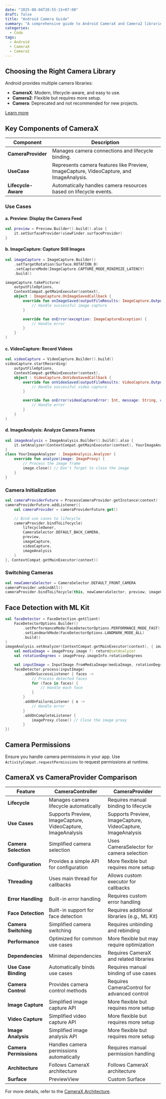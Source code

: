 ```yaml
---
date: "2025-08-04T20:55:15+07:00"
draft: false
title: "Android Camera Guide"
summary: "A comprehensive guide to Android CameraX and Camera2 libraries."
categories:
  - Code
tags:
  - Android
  - CameraX
  - Camera2
---
```


## Choosing the Right Camera Library

Android provides multiple camera libraries:

- **CameraX**: Modern, lifecycle-aware, and easy to use.
- **Camera2**: Flexible but requires more setup.
- **Camera**: Deprecated and not recommended for new projects.

[Learn more](https://developer.android.com/media/camera/choose-camera-library)

## Key Components of CameraX

| Component           | Description                                                                             |
| ------------------- | --------------------------------------------------------------------------------------- |
| **CameraProvider**  | Manages camera connections and lifecycle binding.                                       |
| **UseCase**         | Represents camera features like Preview, ImageCapture, VideoCapture, and ImageAnalysis. |
| **Lifecycle-Aware** | Automatically handles camera resources based on lifecycle events.                       |

### Use Cases

#### a. Preview: Display the Camera Feed

```kotlin
val preview = Preview.Builder().build().also {
    it.setSurfaceProvider(viewFinder.surfaceProvider)
}
```

#### b. ImageCapture: Capture Still Images

```kotlin
val imageCapture = ImageCapture.Builder()
    .setTargetRotation(Surface.ROTATION_0)
    .setCaptureMode(ImageCapture.CAPTURE_MODE_MINIMIZE_LATENCY)
    .build()

imageCapture.takePicture(
    outputFileOptions,
    ContextCompat.getMainExecutor(context),
    object : ImageCapture.OnImageSavedCallback {
        override fun onImageSaved(outputFileResults: ImageCapture.OutputFileResults) {
            // Handle successful image capture
        }

        override fun onError(exception: ImageCaptureException) {
            // Handle error
        }
    }
)
```

#### c. VideoCapture: Record Videos

```kotlin
val videoCapture = VideoCapture.Builder().build()
videoCapture.startRecording(
    outputFileOptions,
    ContextCompat.getMainExecutor(context),
    object : VideoCapture.OnVideoSavedCallback {
        override fun onVideoSaved(outputFileResults: VideoCapture.OutputFileResults) {
            // Handle successful video capture
        }

        override fun onError(videoCaptureError: Int, message: String, cause: Throwable?) {
            // Handle error
        }
    }
)
```

#### d. ImageAnalysis: Analyze Camera Frames

```kotlin
val imageAnalysis = ImageAnalysis.Builder().build().also {
    it.setAnalyzer(ContextCompat.getMainExecutor(context), YourImageAnalyzer())
}
class YourImageAnalyzer : ImageAnalysis.Analyzer {
    override fun analyze(image: ImageProxy) {
        // Process the image frame
        image.close() // Don't forget to close the image
    }
}
```

### Camera Initialization

```kotlin
val cameraProviderFuture = ProcessCameraProvider.getInstance(context)
cameraProviderFuture.addListener({
    val cameraProvider = cameraProviderFuture.get()

    // Bind use cases to lifecycle
    cameraProvider.bindToLifecycle(
        lifecycleOwner,
        CameraSelector.DEFAULT_BACK_CAMERA,
        preview,
        imageCapture,
        videoCapture,
        imageAnalysis
    )
}, ContextCompat.getMainExecutor(context))
```

### Switching Cameras

```kotlin
val newCameraSelector = CameraSelector.DEFAULT_FRONT_CAMERA
cameraProvider.unbindAll()
cameraProvider.bindToLifecycle(this, newCameraSelector, preview, imageCapture)
```

## Face Detection with ML Kit

```kotlin
val faceDetector = FaceDetection.getClient(
    FaceDetectorOptions.Builder()
        .setPerformanceMode(FaceDetectorOptions.PERFORMANCE_MODE_FAST)
        .setLandmarkMode(FaceDetectorOptions.LANDMARK_MODE_ALL)
        .build()
)
imageAnalysis.setAnalyzer(ContextCompat.getMainExecutor(context), { imageProxy ->
    val mediaImage = imageProxy.image ?: return@setAnalyzer
    val rotationDegrees = imageProxy.imageInfo.rotationDegrees

    val inputImage = InputImage.fromMediaImage(mediaImage, rotationDegrees)
    faceDetector.process(inputImage)
        .addOnSuccessListener { faces ->
            // Process detected faces
            for (face in faces) {
                // Handle each face
            }
        }
        .addOnFailureListener { e ->
            // Handle error
        }
        .addOnCompleteListener {
            imageProxy.close() // Close the image proxy
        }
})
```

## Camera Permissions

Ensure you handle camera permissions in your app. Use `ActivityCompat.requestPermissions` to request permissions at runtime.

## CameraX vs CameraProvider Comparison

| Feature                | CameraController                                            | CameraProvider                                              |
| ---------------------- | ----------------------------------------------------------- | ----------------------------------------------------------- |
| **Lifecycle**          | Manages camera lifecycle automatically                      | Requires manual binding to lifecycle                        |
| **Use Cases**          | Supports Preview, ImageCapture, VideoCapture, ImageAnalysis | Supports Preview, ImageCapture, VideoCapture, ImageAnalysis |
| **Camera Selection**   | Simplified camera selection                                 | Uses CameraSelector for camera selection                    |
| **Configuration**      | Provides a simple API for configuration                     | More flexible but requires more setup                       |
| **Threading**          | Uses main thread for callbacks                              | Allows custom executor for callbacks                        |
| **Error Handling**     | Built-in error handling                                     | Requires custom error handling                              |
| **Face Detection**     | Built-in support for face detection                         | Requires additional libraries (e.g., ML Kit)                |
| **Camera Switching**   | Simplified camera switching                                 | Requires unbinding and rebinding                            |
| **Performance**        | Optimized for common use cases                              | More flexible but may require optimization                  |
| **Dependencies**       | Minimal dependencies                                        | Requires CameraX and related libraries                      |
| **Use Case Binding**   | Automatically binds use cases                               | Requires manual binding of use cases                        |
| **Camera Control**     | Provides camera control methods                             | Requires CameraControl for advanced control                 |
| **Image Capture**      | Simplified image capture API                                | More flexible but requires more setup                       |
| **Video Capture**      | Simplified video capture API                                | More flexible but requires more setup                       |
| **Image Analysis**     | Simplified image analysis API                               | More flexible but requires more setup                       |
| **Camera Permissions** | Handles camera permissions automatically                    | Requires manual permission handling                         |
| **Architecture**       | Follows CameraX architecture                                | Follows CameraX architecture                                |
| **Surface**            | PreviewView                                                 | Custom Surface                                              |

For more details, refer to the [CameraX Architecture](https://developer.android.com/media/camera/camerax/architecture).
